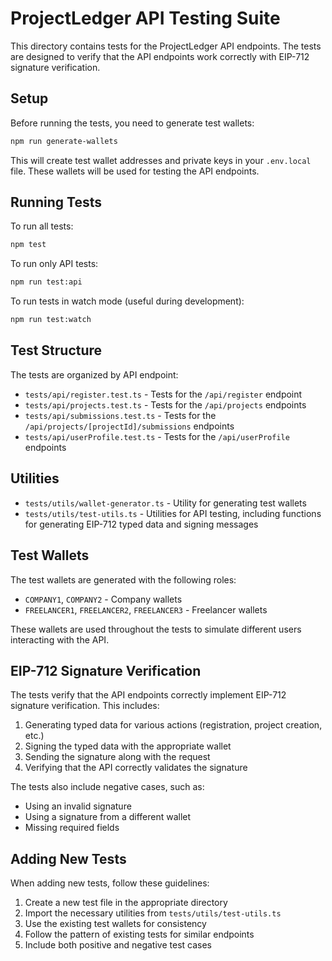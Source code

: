 # ProjectLedger API Testing Suite

This directory contains tests for the ProjectLedger API endpoints. The tests are designed to verify that the API endpoints work correctly with EIP-712 signature verification.

## Setup

Before running the tests, you need to generate test wallets:

```bash
npm run generate-wallets
```

This will create test wallet addresses and private keys in your `.env.local` file. These wallets will be used for testing the API endpoints.

## Running Tests

To run all tests:

```bash
npm test
```

To run only API tests:

```bash
npm run test:api
```

To run tests in watch mode (useful during development):

```bash
npm run test:watch
```

## Test Structure

The tests are organized by API endpoint:

- `tests/api/register.test.ts` - Tests for the `/api/register` endpoint
- `tests/api/projects.test.ts` - Tests for the `/api/projects` endpoints
- `tests/api/submissions.test.ts` - Tests for the `/api/projects/[projectId]/submissions` endpoints
- `tests/api/userProfile.test.ts` - Tests for the `/api/userProfile` endpoints

## Utilities

- `tests/utils/wallet-generator.ts` - Utility for generating test wallets
- `tests/utils/test-utils.ts` - Utilities for API testing, including functions for generating EIP-712 typed data and signing messages

## Test Wallets

The test wallets are generated with the following roles:

- `COMPANY1`, `COMPANY2` - Company wallets
- `FREELANCER1`, `FREELANCER2`, `FREELANCER3` - Freelancer wallets

These wallets are used throughout the tests to simulate different users interacting with the API.

## EIP-712 Signature Verification

The tests verify that the API endpoints correctly implement EIP-712 signature verification. This includes:

1. Generating typed data for various actions (registration, project creation, etc.)
2. Signing the typed data with the appropriate wallet
3. Sending the signature along with the request
4. Verifying that the API correctly validates the signature

The tests also include negative cases, such as:

- Using an invalid signature
- Using a signature from a different wallet
- Missing required fields

## Adding New Tests

When adding new tests, follow these guidelines:

1. Create a new test file in the appropriate directory
2. Import the necessary utilities from `tests/utils/test-utils.ts`
3. Use the existing test wallets for consistency
4. Follow the pattern of existing tests for similar endpoints
5. Include both positive and negative test cases 